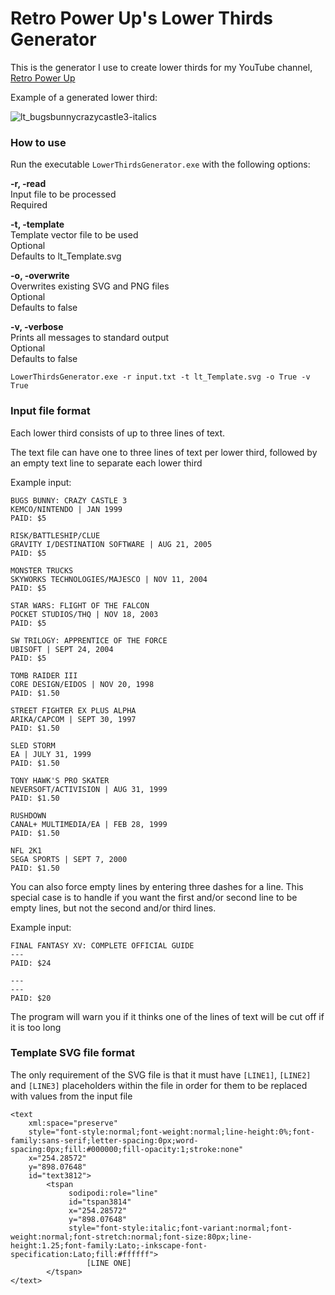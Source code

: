 # Retro Power Up's Lower Thirds Generator
This is the generator I use to create lower thirds for my YouTube channel, [Retro Power Up](https://www.youtube.com/retropowerup)

Example of a generated lower third:

![lt_bugsbunnycrazycastle3-italics](https://cloud.githubusercontent.com/assets/690781/24874400/7f43dd48-1df2-11e7-847b-335870378ac5.png)

### How to use

Run the executable `LowerThirdsGenerator.exe` with the following options:

**-r, -read**  
Input file to be processed  
Required

**-t, -template**  
Template vector file to be used  
Optional  
Defaults to lt_Template.svg

**-o, -overwrite**  
Overwrites existing SVG and PNG files  
Optional  
Defaults to false

**-v, -verbose**  
Prints all messages to standard output  
Optional  
Defaults to false

    LowerThirdsGenerator.exe -r input.txt -t lt_Template.svg -o True -v True

### Input file format

Each lower third consists of up to three lines of text.

The text file can have one to three lines of text per lower third, followed by an empty text line to separate each lower third

Example input:

    BUGS BUNNY: CRAZY CASTLE 3
    KEMCO/NINTENDO | JAN 1999
    PAID: $5
    
    RISK/BATTLESHIP/CLUE
    GRAVITY I/DESTINATION SOFTWARE | AUG 21, 2005
    PAID: $5
    
    MONSTER TRUCKS
    SKYWORKS TECHNOLOGIES/MAJESCO | NOV 11, 2004
    PAID: $5
    
    STAR WARS: FLIGHT OF THE FALCON
    POCKET STUDIOS/THQ | NOV 18, 2003
    PAID: $5
    
    SW TRILOGY: APPRENTICE OF THE FORCE
    UBISOFT | SEPT 24, 2004
    PAID: $5
    
    TOMB RAIDER III
    CORE DESIGN/EIDOS | NOV 20, 1998
    PAID: $1.50

    STREET FIGHTER EX PLUS ALPHA
    ARIKA/CAPCOM | SEPT 30, 1997
    PAID: $1.50

    SLED STORM
    EA | JULY 31, 1999
    PAID: $1.50

    TONY HAWK'S PRO SKATER
    NEVERSOFT/ACTIVISION | AUG 31, 1999
    PAID: $1.50

    RUSHDOWN
    CANAL+ MULTIMEDIA/EA | FEB 28, 1999
    PAID: $1.50

    NFL 2K1
    SEGA SPORTS | SEPT 7, 2000
    PAID: $1.50
    
You can also force empty lines by entering three dashes for a line. This special case is to handle if you want the first and/or second line to be empty lines, but not the second and/or third lines.

Example input: 

    FINAL FANTASY XV: COMPLETE OFFICIAL GUIDE
    ---
    PAID: $24
    
    ---
    ---
    PAID: $20
    
The program will warn you if it thinks one of the lines of text will be cut off if it is too long

### Template SVG file format

The only requirement of the SVG file is that it must have `[LINE1]`, `[LINE2]` and `[LINE3]` placeholders within the file in order for them to be replaced with values from the input file

    <text
        xml:space="preserve"
        style="font-style:normal;font-weight:normal;line-height:0%;font-family:sans-serif;letter-spacing:0px;word-spacing:0px;fill:#000000;fill-opacity:1;stroke:none"
        x="254.28572"
        y="898.07648"
        id="text3812">
            <tspan
                 sodipodi:role="line"
                 id="tspan3814"
                 x="254.28572"
                 y="898.07648"
                 style="font-style:italic;font-variant:normal;font-weight:normal;font-stretch:normal;font-size:80px;line-height:1.25;font-family:Lato;-inkscape-font-specification:Lato;fill:#ffffff">
                     [LINE ONE]
            </tspan>
    </text>
